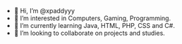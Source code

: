 - 👋 Hi, I’m @xpaddyyy
- 👀 I’m interested in Computers, Gaming, Programming.  
- 🌱 I’m currently learning Java, HTML, PHP, CSS and C#.
- 💞️ I’m looking to collaborate on projects and studies.
  

<!---
xpaddyyy/xpaddyyy is a ✨ special ✨ repository because its `README.md` (this file) appears on your GitHub profile.
You can click the Preview link to take a look at your changes.
--->
